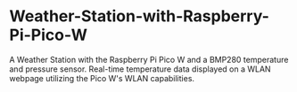 # Weather-Station-with-Raspberry-Pi-Pico-W
A Weather Station with the Raspberry Pi Pico W and a BMP280 temperature and pressure sensor. Real-time temperature data displayed on a WLAN webpage utilizing the Pico W's WLAN capabilities.
